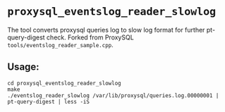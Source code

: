 # `proxysql_eventslog_reader_slowlog`
The tool converts proxysql queries log to slow log format for further pt-query-digest check.
Forked from ProxySQL `tools/eventslog_reader_sample.cpp`.

## Usage:
```git clone https://github.com/ihanick/proxysql_eventslog_reader_slowlog.git
cd proxysql_eventslog_reader_slowlog
make
./eventslog_reader_slowlog /var/lib/proxysql/queries.log.00000001 | pt-query-digest | less -iS
```
